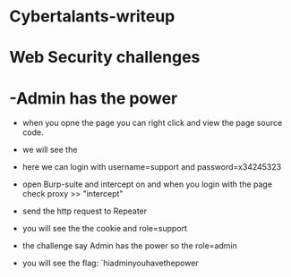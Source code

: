 # Cybertalants-writeup

# Web Security challenges



# -Admin has the power



- when you opne the page you can right click and view the page source code.

- we will see the <!-- TODO: remove this line ,  for maintenance purpose use this info (user:support password:x34245323)-->

- here we can login with username=support and password=x34245323

- open Burp-suite and intercept on and when you login with the page check proxy >> "intercept"

- send the http request to Repeater

- you will see the the cookie and role=support

- the challenge say Admin has the power so the role=admin

- you will see the flag: `hiadminyouhavethepower
